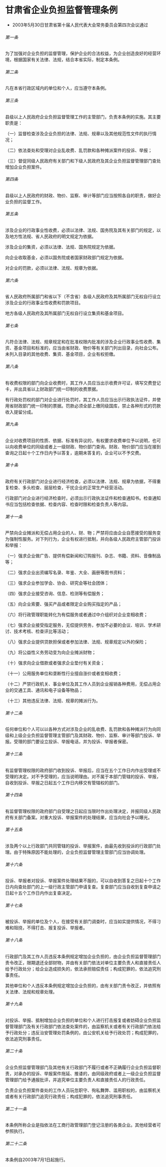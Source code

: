 # 甘肃省企业负担监督管理条例

- 2003年5月30日甘肃省第十届人民代表大会常务委员会第四次会议通过

<!-- INFO END -->

###### 第一条

为了加强对企业负担的监督管理，保护企业的合法权益，为企业创造良好的经营环境，根据国家有关法律、法规，结合本省实际，制定本条例。

###### 第二条

凡在本省行政区域内的单位和个人，应当遵守本条例。

###### 第三条

县级以上人民政府企业负担监督管理工作的主管部门，负责本条例的实施。其主要职责是：

（一）监督检查涉及企业负担的法律、法规、规章以及其他规范性文件的执行情况；

（二）依法查处和受理对企业乱收费、乱罚款和各种摊派案件的投诉、举报；

（三）督促同级人民政府有关部门和下级人民政府及其企业负担监督管理部门查处增加企业负担案件。

###### 第四条

县级以上人民政府的财政、物价、监察、审计等部门应当按照各自的职责，做好企业负担的监督工作。

###### 第五条

涉及企业的行政事业性收费，必须以法律、法规、国务院及其有关部门的规定，以及地方性法规、省人民政府的明文规定为依据。

涉及企业的集资，必须以法律、法规、国务院规定为依据。

向企业收取基金，必须以国务院或者国家财政部门规定为依据。

对企业的罚款，必须以法律、法规、规章为依据。

###### 第六条

省人民政府所属部门和省以下（不含省）各级人民政府及其所属部门无权自行设立涉及企业的行政事业性收费和罚款项目。

地方各级人民政府及其所属部门无权自行设立集资和基金项目。

###### 第七条

凡符合法律、法规、规章规定和在批准权限内批准的涉及企业行政事业性收费、集资、基金项目和标准的，应当由省财政、物价等有关部门列出目录，向社会公布。未列入目录的其他收费、集资、基金项目，企业有权拒缴。

###### 第八条

有收费权限的部门向企业收费时，其工作人员应当出示收费许可证，填写交费登记卡，并出具省以上财政部门统一印制的收费票据。

有行政处罚权的部门对企业进行处罚时，其工作人员应当出示行政执法证件，并使用省财政部门统一印制的票据。罚款必须全部上缴同级国库，禁止各种形式的罚款收入提留分成。

###### 第九条

企业对收费项目的性质、依据、标准有异议的，有权要求收费单位予以说明，也可以向收费单位的同级或者上一级财政、物价部门查询。财政、物价部门应当在接到查询之日起十个工作日内予以答复，逾期未答复的，企业可以不予交费。

###### 第十条

政府有关行政部门对企业进行经济检查，必须以法律、法规、规章为依据，不得重复检查、多头检查、层层检查，干扰企业的正常生产经营活动。

行政部门对企业进行经济检查时，必须出示行政执法证件和检查通知书。检查通知书应当包括检查依据、检查内容、检查时限和检查负责人等内容。

###### 第十一条

严禁向企业摊派和无偿占用企业的人、财、物；严禁将应由企业自愿接受的服务变为强制性服务。对下列行为，企业有权进行抵制，并向各级人民政府主管部门投诉和举报：

（一）强求企业做广告、提供有偿新闻和订购报刊、杂志、书籍、资料、音像制品等；

（二）强求企业出资编写名录、年鉴、大全、画册等图书资料；

（三）强求企业参加学会、协会、研究会等社会团体；

（四）强求企业接受咨询、信息、检测等有偿服务；

（五）向企业索要、强买产品或者限定企业购买指定的产品；

（六）将行政管理职能转化为有偿服务或者通过中介组织对企业变相收费；

（七）强求企业接受指定服务，无偿提供劳务，参加不必要的会议、培训、学术研讨、技术考核、检查评比等活动；

（八）强求企业提供贷款担保或者参加法律、法规、规章规定以外的保险；

（九）将公益性义务劳动变为向企业摊派财物；

（十）强求向企业借款或者强求企业垫付有关资金；

（十一）公用服务单位和垄断性行业擅自涨价或者变相收费；

（十二）严禁行政机关、事业单位及其工作人员到企业报销各种费用，无偿占用企业的交通工具、通讯和电子设备等物品；

（十三）其他违反法律、法规、规章的摊派行为。

###### 第十二条

任何单位和个人可以以各种方式对涉及企业的乱收费、乱罚款和各种摊派行为向同级和上级企业负担监督管理主管部门及其财政、物价、监察、审计等部门投诉、举报。受理的部门要设立投诉、举报电话，并为投诉、举报者保密。

###### 第十三条

有监督管理权限的政府部门收到投诉、举报后，应当在五个工作日内作出受理或不受理的决定。对不予受理的，应当说明理由。对不属于本部门管辖的投诉、举报，自收到投诉、举报之日起五个工作日内移交有管辖权的部门。

###### 第十四条

有监督管理权限的政府部门自受理之日起应当限时作出处理决定，并报同级人民政府有关部门备案。对重大投诉、举报案件的处理结果，应当向社会予以曝光。

###### 第十五条

涉及两个以上行政部门共同管辖的投诉、举报案件，由最先收到投诉的行政部门处理。由于特殊原因不能处理的，企业负担监督管理主管部门应当协调处理。

###### 第十六条

投诉、举报者对投诉、举报案件处理结果不服的，可以自收到答复之日起十个工作日内向查处部门的上一级行政主管部门申请复查。复查部门应当自收到复查申请之日起十五个工作日内作出复查决定。

###### 第十七条

被投诉、举报的单位及个人，在接受有关部门调查时，应当如实提供情况，不得刁难和阻挠，不得打击、报复投诉、举报者。

###### 第十八条

行政部门及其工作人员违反本条例规定增加企业负担的，由企业负担监督管理部门责令改正，限期退还全部财物，并由有关部门依法对单位主要负责人和直接责任人给予行政处分；给企业造成损失的，依法承担赔偿责任；构成犯罪的，依法追究刑事责任。

其他单位和个人违反本条例规定增加企业负担的，由有关部门责令改正，并依照有关法律、法规和规章处理。

###### 第十九条

对投诉、举报、抵制增加企业负担的单位和个人进行打击报复或者妨碍企业负担监督管理部门及有关行政部门依法查处案件的，由监察机关或者有关行政部门依法给予行政处分；违反治安管理处罚条例的，由公安机关给予行政处罚；构成犯罪的，依法追究刑事责任。

###### 第二十条

企业负担监督管理部门及其他有关行政部门不履行或者不正确履行企业负担监督职责，对承办的投诉、举报案件拖延、推诿的，由同级政府或者上一级企业负担监督管理部门给予通报批评，并追究单位主要负责人和直接责任人的行政责任。

负责企业负担案件查处的工作人员玩忽职守、徇私舞弊、滥用职权的，由监察机关或者有关行政部门追究行政责任；构成犯罪的，依法追究刑事责任。

###### 第二十一条

本条例所称企业是指依法在工商行政管理部门登记注册的各类企业。其他经营者可参照执行。

###### 第二十二条

本条例自2003年7月1日起施行。
